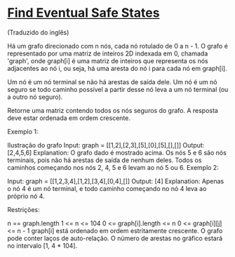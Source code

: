 # [Find Eventual Safe States](https://leetcode.com/problems/find-eventual-safe-states/)

(Traduzido do inglês)

Há um grafo direcionado com n nós, cada nó rotulado de 0 a n - 1. O grafo é representado por uma matriz de inteiros 2D indexada em 0, chamada 'graph', onde graph[i] é uma matriz de inteiros que representa os nós adjacentes ao nó i, ou seja, há uma aresta do nó i para cada nó em graph[i].

Um nó é um nó terminal se não há arestas de saída dele. Um nó é um nó seguro se todo caminho possível a partir desse nó leva a um nó terminal (ou a outro nó seguro).

Retorne uma matriz contendo todos os nós seguros do grafo. A resposta deve estar ordenada em ordem crescente.

Exemplo 1:

Ilustração do grafo
Input: graph = [[1,2],[2,3],[5],[0],[5],[],[]]
Output: [2,4,5,6]
Explanation: O grafo dado é mostrado acima.
Os nós 5 e 6 são nós terminais, pois não há arestas de saída de nenhum deles.
Todos os caminhos começando nos nós 2, 4, 5 e 6 levam ao nó 5 ou 6.
Exemplo 2:

Input: graph = [[1,2,3,4],[1,2],[3,4],[0,4],[]]
Output: [4]
Explanation:
Apenas o nó 4 é um nó terminal, e todo caminho começando no nó 4 leva ao próprio nó 4.

Restrições:

n == graph.length
1 <= n <= 104
0 <= graph[i].length <= n
0 <= graph[i][j] <= n - 1
graph[i] está ordenado em ordem estritamente crescente.
O grafo pode conter laços de auto-relação.
O número de arestas no gráfico estará no intervalo [1, 4 * 104].